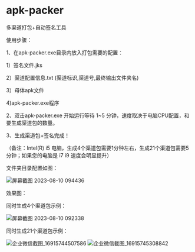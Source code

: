 # apk-packer
多渠道打包+自动签名工具

使用步骤：

1、在apk-packer.exe目录内放入打包需要的配置：

   1）签名文件.jks
   
   2）渠道配置信息.txt (渠道标识,渠道号,最终输出文件夹名)
   
   3）母体apk文件
   
   4)apk-packer.exe程序
   
2、双击apk-packer.exe 开始运行等待 1~5 分钟，速度取决于电脑CPU配置，和要生成渠道包的数量。

3、生成渠道包+签名完成！

（备注：Intel(R) i5 电脑，生成4个渠道包需要1分钟左右，生成21个渠道包需要5分钟；如果您的电脑是 i7 i9 速度会明显提升）

文件夹目录配置如图：

![屏幕截图 2023-08-10 094436](https://github.com/G452/apk-packer/assets/43021403/8f936f31-e7d1-4754-9657-4186e7edc839)

效果图：

同时生成4个渠道包示例：

![屏幕截图 2023-08-10 092338](https://github.com/G452/apk-packer/assets/43021403/885f098e-8264-4532-9b9f-140809f9a650)

同时生成21个渠道包示例：

![企业微信截图_16915744507586](https://github.com/G452/apk-packer/assets/43021403/db4295a1-909c-4100-a78c-eea326464f61)
![企业微信截图_16915745308842](https://github.com/G452/apk-packer/assets/43021403/bb635858-fd46-4953-b598-9d08481ed440)
